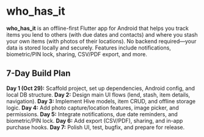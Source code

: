 
# who_has_it

**who_has_it** is an offline-first Flutter app for Android that helps you track items you lend to others (with due dates and contacts) and where you stash your own items (with photos of their locations). No backend required—your data is stored locally and securely. Features include notifications, biometric/PIN lock, sharing, CSV/PDF export, and more.

## 7-Day Build Plan

**Day 1 (Oct 29):** Scaffold project, set up dependencies, Android config, and local DB structure.
**Day 2:** Design main UI flows (lend, stash, item details, navigation).
**Day 3:** Implement Hive models, item CRUD, and offline storage logic.
**Day 4:** Add photo capture/location features, image picker, and permissions.
**Day 5:** Integrate notifications, due date reminders, and biometric/PIN lock.
**Day 6:** Add export (CSV/PDF), sharing, and in-app purchase hooks.
**Day 7:** Polish UI, test, bugfix, and prepare for release.
